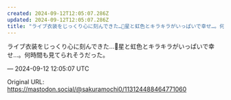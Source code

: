 ```yaml
---
created: 2024-09-12T12:05:07.286Z
updated: 2024-09-12T12:05:07.286Z
title: "ライブ衣装をじっくり心に刻んできた…🌟星と虹色とキラキラがいっぱいで幸せ…。何時[...]"
---
```


<p>ライブ衣装をじっくり心に刻んできた…🌟星と虹色とキラキラがいっぱいで幸せ…。何時間も見てられそうだった。</p>

&mdash; 2024-09-12 12:05:07 UTC

Original URL: https://mastodon.social/@sakuramochi0/113124488464771060
